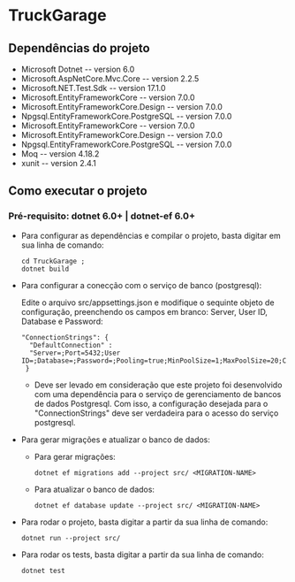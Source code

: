 # TruckGarage

## Dependências do projeto
  
  - Microsoft Dotnet -- version 6.0
  - Microsoft.AspNetCore.Mvc.Core -- version 2.2.5
  - Microsoft.NET.Test.Sdk -- version 17.1.0
  - Microsoft.EntityFrameworkCore -- version 7.0.0
  - Microsoft.EntityFrameworkCore.Design -- version 7.0.0
  - Npgsql.EntityFrameworkCore.PostgreSQL -- version 7.0.0
  - Microsoft.EntityFrameworkCore -- version 7.0.0
  - Microsoft.EntityFrameworkCore.Design -- version 7.0.0
  - Npgsql.EntityFrameworkCore.PostgreSQL -- version 7.0.0
  - Moq -- version 4.18.2
  - xunit -- version 2.4.1
  
## Como executar o projeto

### Pré-requisito: dotnet 6.0+  |  dotnet-ef 6.0+
  
  - Para configurar as dependências e compilar o projeto, basta digitar em sua linha de comando:
  
        cd TruckGarage ;
        dotnet build
      
  - Para configurar a conecção com o serviço de banco (postgresql):
  
      Edite o arquivo src/appsettings.json e modifique o sequinte objeto de configuração, preenchendo os campos em branco: Server, User ID, Database e Password:
      
        "ConnectionStrings": {
          "DefaultConnection" :
          "Server=;Port=5432;User ID=;Database=;Password=;Pooling=true;MinPoolSize=1;MaxPoolSize=20;CommandTimeout=15"
         }
    
       * Deve ser levado em consideração que este projeto foi desenvolvido com uma dependência para o serviço de gerenciamento de bancos de dados Postgresql. Com isso, a configuração desejada para o "ConnectionStrings" deve ser verdadeira para o acesso do serviço postgresql.
       
  - Para gerar migrações e atualizar o banco de dados:
  
    - Para gerar migrações:
    
          dotnet ef migrations add --project src/ <MIGRATION-NAME>
          
    - Para atualizar o banco de dados:
    
          dotnet ef database update --project src/ <MIGRATION-NAME>
       
  - Para rodar o projeto, basta digitar a partir da sua linha de comando:
  
        dotnet run --project src/
        
  - Para rodar os tests, basta digitar a partir da sua linha de comando:
  
        dotnet test
